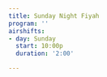 ```yaml
---
title: Sunday Night Fiyah
program: ''
airshifts:
- day: Sunday
  start: 10:00p
  duration: '2:00'

---
```

